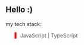 ## Hello :) 

my tech stack:

<blockquote style="border-color: red; border-left: 5px solid red; padding-left: 10px;">
  JavaScript | TypeScript
</blockquote>
